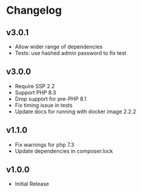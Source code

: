 # Changelog

## v3.0.1
- Allow wider range of dependencies
- Tests: use hashed admin password to fix test

## v3.0.0

- Require SSP 2.2
- Support PHP 8.3
- Drop support for pre-PHP 8.1
- Fix timing issue in tests
- Update docs for running with docker image 2.2.2

## v1.1.0

- Fix warnings for php 7.3
- Update dependencies in composer.lock

## v1.0.0

- Initial Release